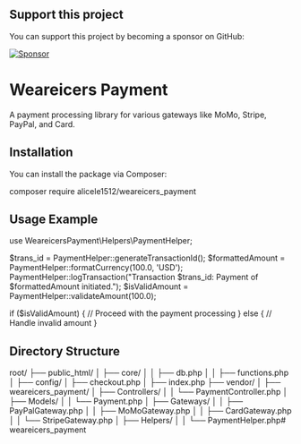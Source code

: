 ## Support this project

You can support this project by becoming a sponsor on GitHub:

[![Sponsor](https://img.shields.io/badge/sponsor-GitHub-yellow.svg)](https://github.com/sponsors/alicele1512)

# Weareicers Payment

A payment processing library for various gateways like MoMo, Stripe, PayPal, and Card.

## Installation

You can install the package via Composer:

composer require alicele1512/weareicers_payment

## Usage Example
use WeareicersPayment\Helpers\PaymentHelper;

$trans_id = PaymentHelper::generateTransactionId();
$formattedAmount = PaymentHelper::formatCurrency(100.0, 'USD');
PaymentHelper::logTransaction("Transaction $trans_id: Payment of $formattedAmount initiated.");
$isValidAmount = PaymentHelper::validateAmount(100.0);

if ($isValidAmount) {
    // Proceed with the payment processing
} else {
    // Handle invalid amount
}

## Directory Structure

root/
├── public_html/
│   ├── core/
│   │   ├── db.php
│   │   ├── functions.php
│   ├── config/
│   ├── checkout.php
│   ├── index.php
├── vendor/
│   ├── weareicers_payment/
│       ├── Controllers/
│       │   └── PaymentController.php
│       ├── Models/
│       │   └── Payment.php
│       ├── Gateways/
│       │   ├── PayPalGateway.php
│       │   ├── MoMoGateway.php
│       │   ├── CardGateway.php
│       │   └── StripeGateway.php
│       ├── Helpers/
│       │   └── PaymentHelper.php# weareicers_payment
